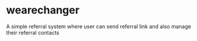 # wearechanger
A simple referral system where user can send referral link and also manage their referral contacts
